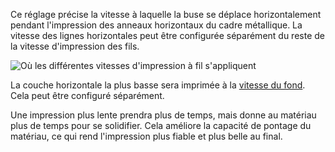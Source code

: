 Ce réglage précise la vitesse à laquelle la buse se déplace horizontalement pendant l'impression des anneaux horizontaux du cadre métallique. La vitesse des lignes horizontales peut être configurée séparément du reste de la vitesse d'impression des fils.

![Où les différentes vitesses d'impression à fil s'appliquent](../../../articles/images/wireframe_printspeed.svg)

La couche horizontale la plus basse sera imprimée à la [vitesse du fond](wireframe_printspeed_bottom.md). Cela peut être configuré séparément.

Une impression plus lente prendra plus de temps, mais donne au matériau plus de temps pour se solidifier. Cela améliore la capacité de pontage du matériau, ce qui rend l'impression plus fiable et plus belle au final.
